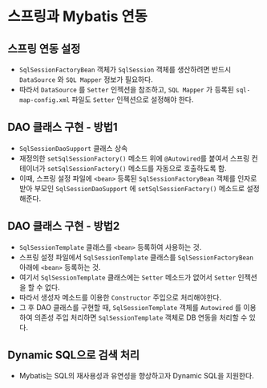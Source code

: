 # 스프링과 Mybatis 연동

## 스프링 연동 설정

* `SqlSessionFactoryBean` 객체가 `SqlSession` 객체를 생산하려면 반드시 `DataSource` 와 `SQL Mapper` 정보가 필요하다.
* 따라서 `DataSource` 를 `Setter` 인젝션을 참조하고, `SQL Mapper` 가 등록된 `sql-map-config.xml` 파일도 `Setter` 인젝션으로 설정해야 한다.

## DAO 클래스 구현 - 방법1

* `SqlSessionDaoSupport` 클래스 상속
* 재정의한 `setSqlSessionFactory()` 메소드 위에 `@Autowired`를 붙여서 스프링 컨테이너가 `setSqlSessionFactory()` 메소드를 자동으로 호출하도록 함.
* 이때, 스프링 설정 파일에 `<bean>` 등록된 `SqlSessionFactoryBean` 객체를 인자로 받아 부모인 `SqlSessionDaoSupport` 에 `setSqlSessionFactory()` 메소드로 설정해준다.

## DAO 클래스 구현 - 방법2

* `SqlSessionTemplate` 클래스를 `<bean>` 등록하여 사용하는 것.
* 스프링 설정 파일에서 `SqlSessionTemplate` 클래스를 `SqlSessionFactoryBean` 아래에 `<bean>` 등록하는 것.
* 여기서 `SqlSessionTemplate` 클래스에는 `Setter` 메소드가 없어서 `Setter` 인젝션을 할 수 없다.
* 따라서 생성자 메소드를 이용한 `Constructor` 주입으로 처리해야한다.
* 그 후 DAO 클래스를 구현할 때, `SqlSessionTemplate` 객체를 `Autowired` 를 이용하여 의존성 주입 처리하면 `SqlSessionTemplate` 객체로 DB 연동을 처리할 수 있다.

## Dynamic SQL으로 검색 처리

* Mybatis는 SQL의 재사용성과 유연성을 향상하고자 Dynamic SQL을 지원한다.
